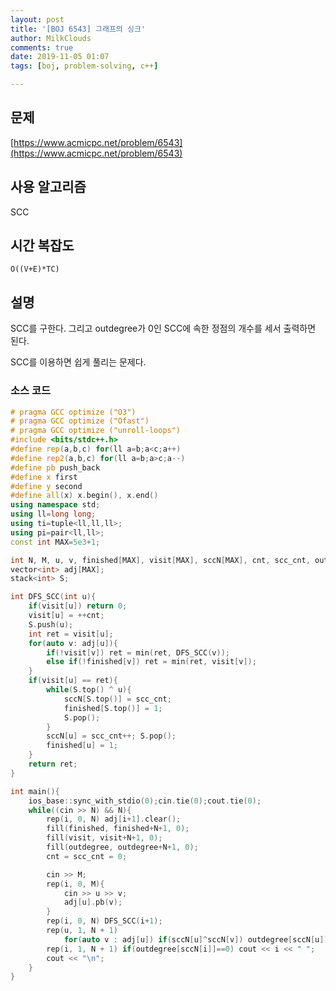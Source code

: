 ```yaml
---
layout: post
title: '[BOJ 6543] 그래프의 싱크'
author: MilkClouds
comments: true
date: 2019-11-05 01:07
tags: [boj, problem-solving, c++]

---
```

 

## 문제
[https://www.acmicpc.net/problem/6543](https://www.acmicpc.net/problem/6543)  


## 사용 알고리즘  
SCC  


## 시간 복잡도  
`O((V+E)*TC)`  

## 설명  
SCC를 구한다. 그리고 outdegree가 0인 SCC에 속한 정점의 개수를 세서 출력하면 된다.  


SCC를 이용하면 쉽게 풀리는 문제다.  



### 소스 코드  
```cpp
# pragma GCC optimize ("O3")
# pragma GCC optimize ("Ofast")
# pragma GCC optimize ("unroll-loops")
#include <bits/stdc++.h>
#define rep(a,b,c) for(ll a=b;a<c;a++)
#define rep2(a,b,c) for(ll a=b;a>c;a--)
#define pb push_back
#define x first
#define y second
#define all(x) x.begin(), x.end()
using namespace std;
using ll=long long;
using ti=tuple<ll,ll,ll>;
using pi=pair<ll,ll>;
const int MAX=5e3+1;

int N, M, u, v, finished[MAX], visit[MAX], sccN[MAX], cnt, scc_cnt, outdegree[MAX];
vector<int> adj[MAX];
stack<int> S;

int DFS_SCC(int u){
	if(visit[u]) return 0;
	visit[u] = ++cnt;
	S.push(u);
	int ret = visit[u];
	for(auto v: adj[u]){
		if(!visit[v]) ret = min(ret, DFS_SCC(v));
		else if(!finished[v]) ret = min(ret, visit[v]);
	}
	if(visit[u] == ret){
		while(S.top() ^ u){
			sccN[S.top()] = scc_cnt;
			finished[S.top()] = 1;
			S.pop();
		}
		sccN[u] = scc_cnt++; S.pop();
		finished[u] = 1;
	}
	return ret;
}

int main(){
	ios_base::sync_with_stdio(0);cin.tie(0);cout.tie(0);
	while((cin >> N) && N){
		rep(i, 0, N) adj[i+1].clear();
		fill(finished, finished+N+1, 0);
		fill(visit, visit+N+1, 0);
		fill(outdegree, outdegree+N+1, 0);
		cnt = scc_cnt = 0;

		cin >> M;
		rep(i, 0, M){
			cin >> u >> v;
			adj[u].pb(v);
		}
		rep(i, 0, N) DFS_SCC(i+1);
		rep(u, 1, N + 1)
			for(auto v : adj[u]) if(sccN[u]^sccN[v]) outdegree[sccN[u]]++;
		rep(i, 1, N + 1) if(outdegree[sccN[i]]==0) cout << i << " ";
		cout << "\n";
	}
}
```

